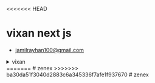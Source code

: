 <<<<<<< HEAD
# vixan next js

- jamilrayhan100@gmail.com

<details>
<summary> vixan  </summary>

-   [** vixan **](https://www.facebook.com/jamil.rayhan100)

    -   vixan Next js
    -   vixan HTML
    -   vixan Wordpress
    -   vixan PSD
    -   vixan Figma
    
</details>
=======
# zenex
>>>>>>> ba30da51f3040d2883c6a345336f7afe1f937670
#   z e n e x  
 